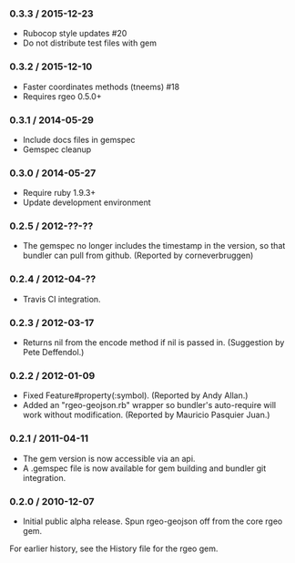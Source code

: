 ### 0.3.3 / 2015-12-23

* Rubocop style updates #20
* Do not distribute test files with gem

### 0.3.2 / 2015-12-10

* Faster coordinates methods (tneems) #18
* Requires rgeo 0.5.0+


### 0.3.1 / 2014-05-29

* Include docs files in gemspec
* Gemspec cleanup


### 0.3.0 / 2014-05-27

* Require ruby 1.9.3+
* Update development environment


### 0.2.5 / 2012-??-??

* The gemspec no longer includes the timestamp in the version, so that
  bundler can pull from github. (Reported by corneverbruggen)


### 0.2.4 / 2012-04-??

* Travis CI integration.


### 0.2.3 / 2012-03-17

* Returns nil from the encode method if nil is passed in. (Suggestion by
  Pete Deffendol.)


### 0.2.2 / 2012-01-09

* Fixed Feature#property(:symbol). (Reported by Andy Allan.)
* Added an "rgeo-geojson.rb" wrapper so bundler's auto-require will work
  without modification. (Reported by Mauricio Pasquier Juan.)


### 0.2.1 / 2011-04-11

* The gem version is now accessible via an api.
* A .gemspec file is now available for gem building and bundler git
  integration.


### 0.2.0 / 2010-12-07

* Initial public alpha release. Spun rgeo-geojson off from the core rgeo
  gem.


For earlier history, see the History file for the rgeo gem.
